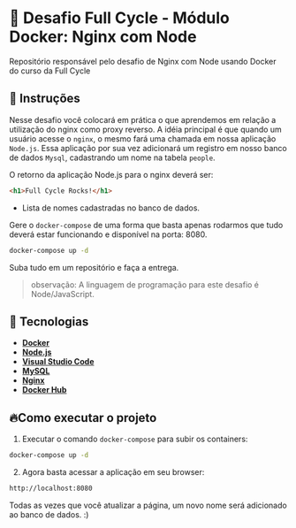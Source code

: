 # 🐋 Desafio Full Cycle - Módulo Docker: Nginx com Node

Repositório responsável pelo desafio de Nginx com Node usando Docker do curso da Full Cycle

## 📝 Instruções

Nesse desafio você colocará em prática o que aprendemos em relação a utilização do nginx como proxy reverso. A idéia principal é que quando um usuário acesse o `nginx`, o mesmo fará uma chamada em nossa aplicação `Node.js`. Essa aplicação por sua vez adicionará um registro em nosso banco de dados `Mysql`, cadastrando um nome na tabela `people`.

O retorno da aplicação Node.js para o nginx deverá ser:

```html
<h1>Full Cycle Rocks!</h1>
```

- Lista de nomes cadastradas no banco de dados.

Gere o `docker-compose` de uma forma que basta apenas rodarmos que tudo deverá estar funcionando e disponível na porta: 8080.
                                                            
```bash
docker-compose up -d 
```

Suba tudo em um repositório e faça a entrega.

> observação: A linguagem de programação para este desafio é Node/JavaScript.

## 🚀 Tecnologias

- **[Docker](https://www.docker.com/)**
- **[Node.js](https://nodejs.org/en/)**
- **[Visual Studio Code](https://code.visualstudio.com/)**
- **[MySQL](https://www.mysql.com/)**
- **[Nginx](https://www.nginx.com/)**
- **[Docker Hub](https://hub.docker.com/)**

## 🔥Como executar o projeto

1. Executar o comando `docker-compose` para subir os containers:

```bash
docker-compose up -d
```

2. Agora basta acessar a aplicação em seu browser:

```bash
http://localhost:8080
```

Todas as vezes que você atualizar a página, um novo nome será adicionado ao banco de dados. :)
